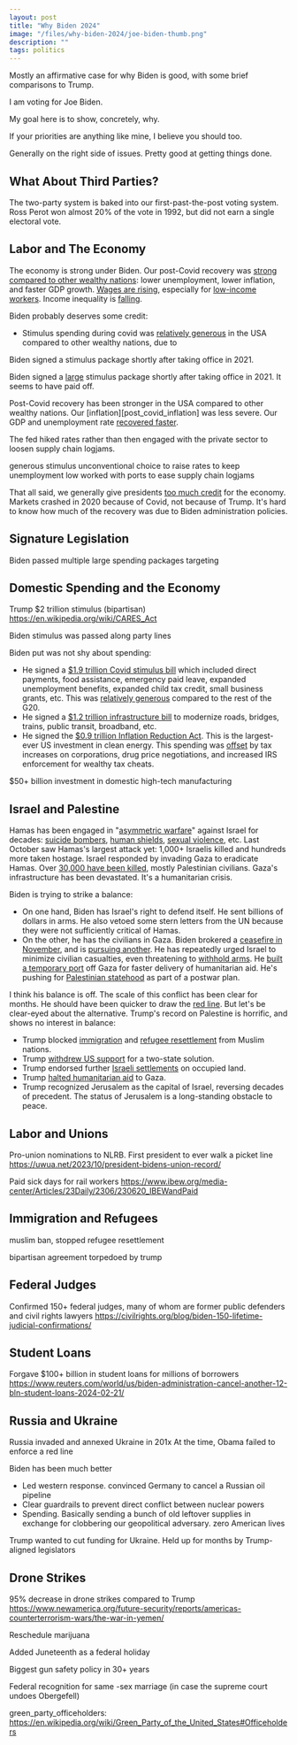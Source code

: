 ```yaml
---
layout: post
title: "Why Biden 2024"
image: "/files/why-biden-2024/joe-biden-thumb.png"
description: ""
tags: politics
---
```



Mostly an affirmative case for why Biden is good, with some brief comparisons to Trump.






I am voting for Joe Biden. 

My goal here is to show, concretely, why.

If your priorities are anything like mine, I believe you should too.

Generally on the right side of issues. Pretty good at getting things done.

## What About Third Parties?

The two-party system is baked into our first-past-the-post voting system. Ross Perot won almost 20% of the vote in 1992, but did not earn a single electoral vote. 


## Labor and The Economy

The economy is strong under Biden. 
Our post-Covid recovery was [strong compared to other wealthy nations][post_covid_gdp]: lower unemployment, lower inflation, and faster GDP growth.
[Wages are rising][wage_growth], especially for [low-income workers][low_income_wages]. 
Income inequality is [falling][income_inequality_falling]. 

Biden probably deserves some credit:

- Stimulus spending during covid was [relatively generous][g20_stimulus_comparison] in the USA compared to other wealthy nations, due to 



Biden signed a stimulus package shortly after taking office in 2021. 



Biden signed a [large][g20_stimulus_comparison] stimulus package shortly after taking office in 2021.
It seems to have paid off.


Post-Covid recovery has been stronger in the USA compared to other wealthy nations.
Our [inflation][post_covid_inflation] was less severe. 
Our GDP and unemployment rate [recovered faster][post_covid_gdp].






The fed hiked rates rather than 
then engaged with the private sector to loosen supply chain logjams. 

generous stimulus
unconventional choice to raise rates to keep unemployment low
worked with ports to ease supply chain logjams


That all said, we generally give presidents [too much credit][potus_economy] for the economy.
Markets crashed in 2020 because of Covid, not because of Trump. 
It's hard to know how much of the recovery was due to Biden administration policies.



[biden_stimulus_helping]: https://apnews.com/article/biden-inflation-election-2024-eggs-trump-6690e93b2817f28ebc314c088cbec267
[post_covid_gdp]: https://www.bbc.com/news/world-us-canada-68203820
[wage_growth]: https://www.peoplespolicyproject.org/2023/12/20/what-about-wages/
[low_income_wages]: https://www.politico.com/news/2023/05/29/low-income-wages-employment-00097135
[income_inequality_falling]: https://www.nber.org/system/files/working_papers/w31010/w31010.pdf
[potus_economy]: https://fivethirtyeight.com/features/a-presidents-economic-decisions-matter-eventually/

## Signature Legislation

Biden passed multiple large spending packages targeting 






## Domestic Spending and the Economy

Trump $2 trillion stimulus (bipartisan)
https://en.wikipedia.org/wiki/CARES_Act

Biden stimulus was passed along party lines


Biden put was not shy about spending:

- He signed a [$1.9 trillion Covid stimulus bill][covid_stimulus] which included direct payments, food assistance, emergency paid leave, expanded unemployment benefits, expanded child tax credit, small business grants, etc. This was [relatively generous][g20_stimulus_comparison] compared to the rest of the G20. 
- He signed a [$1.2 trillion infrastructure bill][infrastructure_bill] to modernize roads, bridges, trains, public transit, broadband, etc. 
- He signed the [$0.9 trillion Inflation Reduction Act][inflation_reduction_act]. This is the largest-ever US investment in clean energy. This spending was [offset][ira_cbo] by tax increases on corporations, drug price negotiations, and increased IRS enforcement for wealthy tax cheats.

[ira_cbo]: https://www.crfb.org/blogs/cbo-scores-ira-238-billion-deficit-reduction
[inflation_reduction_act]: https://en.wikipedia.org/wiki/Inflation_Reduction_Act
[infrastructure_bill]: https://en.m.wikipedia.org/wiki/Infrastructure_Investment_and_Jobs_Act
[covid_stimulus]: https://en.wikipedia.org/wiki/American_Rescue_Plan_Act_of_2021
[g20_stimulus_comparison]: https://www.statista.com/statistics/1107572/covid-19-value-g20-stimulus-packages-share-gdp/

$50+ billion investment in domestic high-tech manufacturing 


## Israel and Palestine

<!--
First, a quick summary of [the world's most intractable conflict](https://papers.ssrn.com/sol3/papers.cfm?abstract_id=3965270):

Antisemitism in Europe induced large-scale Jewish immigration to the Middle East beginning in the 1800s. A Jewish state was proposed by Britain during WWI, then accepted by the UN following WWII. Arab states refused to recognize Israel. 
After some wars, Israel was left occupying the Palestinian territories of Gaza and the West Bank, both occupied by Arabs.
Relations have since normalized between Israel and [several Arab states][arab_states_recognize_israel]
Palestinians in Gaza and the West Bank 

[19th_century_zionism]: https://en.wikipedia.org/wiki/Lovers_of_Zion
[1917_declaration]: https://en.wikipedia.org/wiki/Balfour_Declaration
[un_partition_plan]: https://en.wikipedia.org/wiki/United_Nations_Partition_Plan_for_Palestine

[arab_states_recognize_israel]: https://www.aljazeera.com/news/2023/9/15/map-which-mena-countries-have-diplomatic-ties-with-israel

Maybe Biden is [playing the long game][netanyahu_long_game], laying the groundwork for a lasting peace after Hamas and Likud are [out of power][dems_israel_elections].


Conspiracy theories. 

Easy to see Netanyahu align with Putin, as another right-wing leader happy to encroach on its neighbors. This would be very bad for the USA. Israel has been deeply entangled in US intelligence operations since 9-11. Israel also has NATO-level access to US military technology. 
Vetoed some stern letters from the UN, usually because he wants to see more blame pointed at Hamas.

"From the river to the sea" is literally calling for the destruction of Israel! 

-->

Hamas has been engaged in "[asymmetric warfare][hamas_goals]" against Israel for decades: [suicide bombers][wiki_hamas], [human shields][hamas_tunnels_not_bunkers], [sexual violence][hamas_rape], etc. 
Last October saw Hamas's largest attack yet: 1,000+ Israelis killed and hundreds more taken hostage.
Israel responded by invading Gaza to eradicate Hamas.
Over [30,000 have been killed][gaza_casualties], mostly Palestinian civilians.
Gaza's infrastructure has been devastated.
It's a humanitarian crisis.

Biden is trying to strike a balance:

- On one hand, Biden has Israel's right to defend itself.
  He sent billions of dollars in arms.
  He also vetoed some stern letters from the UN because they were not sufficiently critical of Hamas.
- On the other, he has the civilians in Gaza. 
  Biden brokered a [ceasefire in November][gaza_ceasefire_2023], and is [pursuing another][ceasefire_work_2024].
  He has repeatedly urged Israel to minimize civilian casualties, even threatening to [withhold arms][rafah_arms].
  He [built a temporary port][gaza_port] off Gaza for faster delivery of humanitarian aid. 
  He's pushing for [Palestinian statehood][palestinian_statehood] as part of a postwar plan.

I think his balance is off.
The scale of this conflict has been clear for months.
He should have been quicker to draw the [red line][rafah_arms].
But let's be clear-eyed about the alternative.
Trump's record on Palestine is horrific, and shows no interest in balance:

- Trump blocked [immigration][trump_muslim_ban] and [refugee resettlement][trump_refugees] from Muslim nations.
- Trump [withdrew US support][trump_peace_plan] for a two-state solution. 
- Trump endorsed further [Israeli settlements][trump_peace_plan] on occupied land.
- Trump [halted humanitarian aid][trump_halted_aid] to Gaza.
- Trump recognized Jerusalem as the capital of Israel, reversing decades of precedent. The status of Jerusalem is a long-standing obstacle to peace.

[trump_peace_plan]: https://en.wikipedia.org/wiki/Trump_peace_plan
[trump_halted_aid]: https://www.reuters.com/article/idUSKCN1L923C/
[trump_refugees]: https://www.pewresearch.org/short-reads/2019/10/07/key-facts-about-refugees-to-the-u-s/
[trump_muslim_ban]: https://en.wikipedia.org/wiki/Executive_Order_13769

[most_intractable_conflict]: https://papers.ssrn.com/sol3/papers.cfm?abstract_id=3965270
[netanyahu_long_game]: https://www.theatlantic.com/ideas/archive/2023/12/biden-netanyahu-geopolitics-israel-hamas-war/676357/
[dems_israel_elections]: https://apnews.com/article/joe-biden-netanyahu-israel-gaza-schumer-de9cc522cdce548469578a4be48c7349

[gaza_port]: https://www.reuters.com/world/us/biden-announce-gaza-aid-port-construction-state-union-speech-2024-03-07/
[ceasefire_work_2024]: https://www.reuters.com/world/middle-east/fighting-shifa-hospital-rages-with-blinken-cairo-gaza-talks-2024-03-21/
[no_lebanon_strike]: https://www.wsj.com/world/middle-east/how-biden-averted-a-second-front-by-convincing-israel-not-to-attack-hezbollah-on-oct-11-e14a0a3b
[palestinian_statehood]: https://apnews.com/article/israel-hamas-war-news-01-18-2024-73d552c6e73e0dc3783a0a11b2b5f67d
[gaza_ceasefire_2023]: https://en.wikipedia.org/wiki/2023_Israel%E2%80%93Hamas_ceasefire
[gaza_casualties]: https://en.wikipedia.org/wiki/Casualties_of_the_Israel%E2%80%93Hamas_war
[hamas_goals]: https://www.adl.org/resources/blog/hamas-its-own-words
[hamas_rape]: https://www.aljazeera.com/news/2024/3/4/reasonable-grounds-to-believe-hamas-committed-sexual-violence-un
[hamas_tunnels_not_bunkers]: https://www.memri.org/reports/hamas-official-mousa-abu-marzouk-tunnels-gaza-were-built-protect-hamas-fighters-not
[pew_gaza]: https://www.pewresearch.org/2024/03/21/majority-in-u-s-say-israel-has-valid-reasons-for-fighting-fewer-say-the-same-about-hamas/
[rafah_arms]: https://www.reuters.com/world/biden-says-bombs-us-has-paused-sending-israel-have-killed-civilians-2024-05-08/
[wiki_hamas]: https://en.wikipedia.org/wiki/Hamas#

[gaza_water_siege]: https://www.dailymail.co.uk/news/article-12633015/gaza-water-israel-palestine-war-president-joe-biden-benjamin-netanyahu.html
[gallup_gaza_sympathy]: https://news.gallup.com/poll/472070/democrats-sympathies-middle-east-shift-palestinians.aspx


## Labor and Unions

Pro-union nominations to NLRB. First president to ever walk a picket line
https://uwua.net/2023/10/president-bidens-union-record/

Paid sick days for rail workers
https://www.ibew.org/media-center/Articles/23Daily/2306/230620_IBEWandPaid

## Immigration and Refugees

muslim ban, stopped refugee resettlement

bipartisan agreement torpedoed by trump



## Federal Judges

Confirmed 150+ federal judges, many of whom are former public defenders and civil rights lawyers
https://civilrights.org/blog/biden-150-lifetime-judicial-confirmations/

## Student Loans

Forgave $100+ billion in student loans for millions of borrowers
https://www.reuters.com/world/us/biden-administration-cancel-another-12-bln-student-loans-2024-02-21/


## Russia and Ukraine

Russia invaded and annexed Ukraine in 201x
At the time, Obama failed to enforce a red line

Biden has been much better
- Led western response. convinced Germany to cancel a Russian oil pipeline
- Clear guardrails to prevent direct conflict between nuclear powers
- Spending. Basically sending a bunch of old leftover supplies in exchange for clobbering our geopolitical adversary. zero American lives

Trump wanted to cut funding for Ukraine. Held up for months by Trump-aligned legislators


## Drone Strikes

95% decrease in drone strikes compared to Trump
https://www.newamerica.org/future-security/reports/americas-counterterrorism-wars/the-war-in-yemen/













Reschedule marijuana 


Added Juneteenth as a federal holiday


Biggest gun safety policy in 30+ years




Federal recognition for same -sex marriage (in case the supreme court undoes Obergefell)






green_party_officeholders: https://en.wikipedia.org/wiki/Green_Party_of_the_United_States#Officeholders


